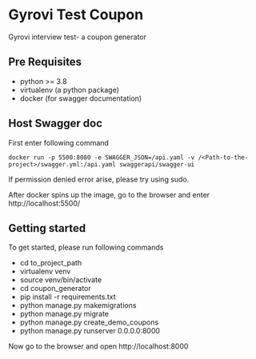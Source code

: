# Gyrovi Test Coupon 

Gyrovi interview test- a coupon generator


## Pre Requisites
- python >= 3.8
- virtualenv (a python package)
- docker (for swagger documentation)

## Host Swagger doc

First enter following command
```
docker run -p 5500:8080 -e SWAGGER_JSON=/api.yaml -v /<Path-to-the-project>/swagger.yml:/api.yaml swaggerapi/swagger-ui
```

If permission denied error arise, please try using sudo.

After docker spins up the image, go to the browser and enter http://localhost:5500/

## Getting started

To get started, please run following commands

- cd to_project_path
- virtualenv venv
- source venv/bin/activate
- cd coupon_generator
- pip install -r requirements.txt
- python manage.py makemigrations
- python manage.py migrate
- python manage.py create_demo_coupons
- python manage.py runserver 0.0.0.0:8000

Now go to the browser and open http://localhost:8000

